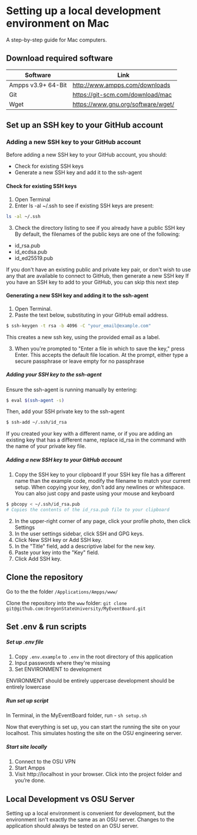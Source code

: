 # Setting up a local development environment on Mac

A step-by-step guide for Mac computers.

## Download required software

| Software           | Link                               |
| ------------------ | ---------------------------------- |
| Ampps v3.9+ 64-Bit | http://www.ampps.com/downloads     |
| Git                | https://git-scm.com/download/mac   |
| Wget               | https://www.gnu.org/software/wget/ |

## Set up an SSH key to your GitHub account

### Adding a new SSH key to your GitHub account

Before adding a new SSH key to your GitHub account, you should:

- Check for existing SSH keys
- Generate a new SSH key and add it to the ssh-agent

#### Check for existing SSH keys

1. Open Terminal
2. Enter ls -al ~/.ssh to see if existing SSH keys are present:

```bash
ls -al ~/.ssh
```

3. Check the directory listing to see if you already have a public SSH key  
   By default, the filenames of the public keys are one of the following:

- id_rsa.pub
- id_ecdsa.pub
- id_ed25519.pub

If you don't have an existing public and private key pair, or don't wish
to use any that are available to connect to GitHub, then generate a new SSH key
If you have an SSH key to add to your GitHub, you can skip this next step

#### Generating a new SSH key and adding it to the ssh-agent

1. Open Terminal.
2. Paste the text below, substituting in your GitHub email address.

```bash
$ ssh-keygen -t rsa -b 4096 -C "your_email@example.com"
```

This creates a new ssh key, using the provided email as a label.

3. When you're prompted to "Enter a file in which to save the key," press Enter. This accepts the
   default file location. At the prompt, either type a secure passphrase or leave empty for no passphrase

##### Adding your SSH key to the ssh-agent

Ensure the ssh-agent is running manually by entering:

```bash
$ eval $(ssh-agent -s)
```

Then, add your SSH private key to the ssh-agent

```bash
$ ssh-add ~/.ssh/id_rsa
```

If you created your key with a different name, or if you are adding an existing
key that has a different name, replace id_rsa in the command with the name of your private key file.

##### Adding a new SSH key to your GitHub account

1. Copy the SSH key to your clipboard
   If your SSH key file has a different name than the example code, modify the filename to match your
   current setup. When copying your key, don't add any newlines or whitespace.
   You can also just copy and paste using your mouse and keyboard

```bash
$ pbcopy < ~/.ssh/id_rsa.pub
# Copies the contents of the id_rsa.pub file to your clipboard
```

2. In the upper-right corner of any page, click your profile photo, then click Settings
3. In the user settings sidebar, click SSH and GPG keys.
4. Click New SSH key or Add SSH key.
5. In the "Title" field, add a descriptive label for the new key.
6. Paste your key into the "Key" field.
7. Click Add SSH key.

## Clone the repository

Go to the the folder `/Applications/Ampps/www/`

Clone the repository into the `www` folder: `git clone git@github.com:OregonStateUniversity/MyEventBoard.git`

## Set .env & run scripts

##### Set up .env file

1. Copy `.env.example` to `.env` in the root directory of this application
2. Input passwords where they're missing
3. Set ENVIRONMENT to development

ENVIRONMENT should be entirely uppercase
development should be entirely lowercase

##### Run set up script

In Terminal, in the MyEventBoard folder, run - `sh setup.sh`

Now that everything is set up, you can start the running the site on your localhost.
This simulates hosting the site on the OSU engineering server.

##### Start site locally

1. Connect to the OSU VPN
2. Start Ampps
3. Visit http://localhost in your browser. Click into the project folder and you’re done.

## Local Development vs OSU Server

Setting up a local environment is convenient for development, but the environment isn't exactly the same as an OSU server. Changes to the application should always be tested on an OSU server.
